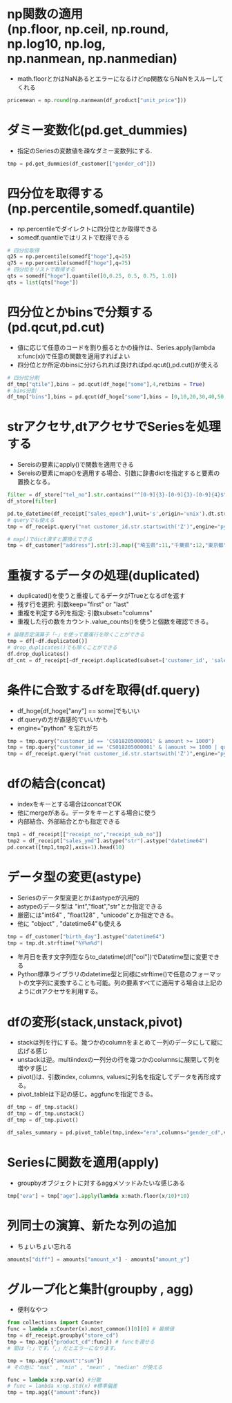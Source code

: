 np関数の適用  
(np.floor, np.ceil, np.round,  
np.log10, np.log,   
np.nanmean, np.nanmedian)
===
- math.floorとかはNaNあるとエラーになるけどnp関数ならNaNをスルーしてくれる
```python
pricemean = np.round(np.nanmean(df_product["unit_price"]))
```

ダミー変数化(pd.get_dummies)
===
- 指定のSeriesの変数値を疎なダミー変数列にする.
```python
tmp = pd.get_dummies(df_customer[["gender_cd"]])
```

四分位を取得する(np.percentile,somedf.quantile)
===
- np.percentileでダイレクトに四分位とか取得できる
- somedf.quantileではリストで取得できる
```python
# 四分位取得
q25 = np.percentile(somedf["hoge"],q=25)
q75 = np.percentile(somedf["hoge"],q=75)
# 四分位をリストで取得する
qts = somedf["hoge"].quantile([0,0.25, 0.5, 0.75, 1.0])
qts = list(qts["hoge"])
```

四分位とかbinsで分類する(pd.qcut,pd.cut)
===
- 値に応じて任意のコードを割り振るとかの操作は、Series.apply(lambda x:func(x))で任意の関数を適用すればよい
- 四分位とか所定のbinsに分けられれば良ければpd.qcut(),pd.cut()が使える
```python
# 四分位分割
df_tmp["qtile"],bins = pd.qcut(df_hoge["some"],4,retbins = True)
# bins分割
df_tmp["bins"],bins = pd.qcut(df_hoge["some"],bins = [0,10,20,30,40,50,60,np.inf],right=False)
```

strアクセサ,dtアクセサでSeriesを処理する
===
- Sereisの要素にapply()で関数を適用できる
- Sereisの要素にmap()を適用する場合、引数に辞書dictを指定すると要素の置換となる。
```python
filter = df_store["tel_no"].str.contains("^[0-9]{3}-[0-9]{3}-[0-9]{4}$",regex = True)
df_store[filter]

pd.to_datetime(df_receipt["sales_epoch"],unit='s',origin='unix').dt.strftime("%m")
# queryでも使える
tmp = df_receipt.query("not customer_id.str.startswith('Z')",engine="python")

# map()でdict渡すと置換えできる
tmp = df_customer["address"].str[:3].map({"埼玉県":11,"千葉県":12,"東京都":13,"神奈川":14})
```

重複するデータの処理(duplicated)
===
- duplicated()を使うと重複してるデータがTrueとなるdfを返す
- 残す行を選択: 引数keep="first" or "last"
- 重複を判定する列を指定: 引数subset="columns"
- 重複した行の数をカウント.value_counts()を使うと個数を確認できる。
```python
# 論理否定演算子「~」を使って重複行を除くことができる
tmp = df[~df.duplicated()]
# drop_duplicates()でも除くことができる
df.drop_duplicates()
df_cnt = df_receipt[~df_receipt.duplicated(subset=['customer_id', 'sales_ymd'])]
```

条件に合致するdfを取得(df.query)
====
- df_hoge[df_hoge["any"] == some]でもいい
- df.queryの方が直感的でいいかも
- engine="python" を忘れがち
```python
tmp = tmp.query("customer_id == 'CS018205000001' & amount >= 1000")
tmp = tmp.query("customer_id == 'CS018205000001' & (amount >= 1000 | quantity >= 5)")
tmp = df_receipt.query("not customer_id.str.startswith('Z')",engine="python")
```

dfの結合(concat)
====
- indexをキーとする場合はconcatでOK
- 他にmergeがある。データをキーとする場合に使う
- 内部結合、外部結合とかも指定できる
```python
tmp1 = df_receipt[["receipt_no","receipt_sub_no"]]
tmp2 = df_receipt["sales_ymd"].astype("str").astype("datetime64")
pd.concat([tmp1,tmp2],axis=1).head(10)
```

データ型の変更(astype)
====
- Seriesのデータ型変更とかはastypeが汎用的
- astypeのデータ型は "int","float","str"とか指定できる
- 厳密には"int64" , "float128" , "unicode"とか指定できる。
- 他に "object" , "datetime64"も使える
```python
tmp = df_customer["birth_day"].astype("datetime64")
tmp = tmp.dt.strftime("%Y%m%d")
```
- 年月日を表す文字列型ならto_datetime(df["col"])でDatetime型に変更できる
- Python標準ライブラリのdatetime型と同様にstrftime()で任意のフォーマットの文字列に変換することも可能。列の要素すべてに適用する場合は上記のようにdtアクセサを利用する。


dfの変形(stack,unstack,pivot)
====
- stackは列を行にする。幾つかのcolumnをまとめて一列のデータにして縦に広げる感じ
- unstackは逆。multiindexの一列分の行を幾つかのcolumnsに展開して列を増やす感じ
- pivot()は、引数index, columns, valuesに列名を指定してデータを再形成する。
- pivot_tableは下記の感じ。aggfuncを指定できる。
```python
df_tmp = df_tmp.stack()
df_tmp = df_tmp.unstack()
df_tmp = df_tmp.pivot()

df_sales_summary = pd.pivot_table(tmp,index="era",columns="gender_cd",values="amount",aggfunc="sum")
```

Seriesに関数を適用(apply)
====
- groupbyオブジェクトに対するaggメソッドみたいな感じある
```python
tmp["era"] = tmp["age"].apply(lambda x:math.floor(x/10)*10)
```

列同士の演算、新たな列の追加
====
- ちょいちょい忘れる
```python
amounts["diff"] = amounts["amount_x"] - amounts["amount_y"]
```

グループ化と集計(groupby , agg)
====
- 便利なやつ
```python
from collections import Counter
func = lambda x:Counter(x).most_common()[0][0] # 最頻値
tmp = df_receipt.groupby("store_cd")
tmp = tmp.agg({"product_cd":func}) # funcを渡せる
# 間は「:」です。「,」だとエラーになります。

tmp = tmp.agg({"amount":"sum"})
# その他に "max" , "min" , "mean" , "median" が使える

func = lambda x:np.var(x) #分散
# func = lambda x:np.std(x) #標準偏差
tmp = tmp.agg({"amount":func})
```
